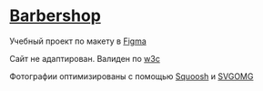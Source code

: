 # [Barbershop](https://nastya880.github.io/Barbershop/)

Учебный проект по макету в [Figma](https://www.figma.com/file/fDZmhKaG2UoWWcWDWgxEYS/HTML-1-%2F-%D0%91%D0%B0%D1%80%D0%B1%D0%B5%D1%80%D1%88%D0%BE%D0%BF-%E2%AD%90%EF%B8%8F?node-id=0%3A202)

Сайт не адаптирован. 
Валиден по [w3c](https://validator.w3.org/nu/?showsource=yes&doc=https%3A%2F%2Fnastya880.github.io%2FBarbershop%2F)

Фотографии оптимизированы с помощью [Squoosh](https://squoosh.app) и [SVGOMG](https://jakearchibald.github.io/svgomg/)
